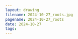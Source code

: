 ```yaml
---
layout: drawing
filename: 2024-10-27_roots.jpg
pagename: 2024-10-27_roots
date: 2024-10-27
tags:
---
```

